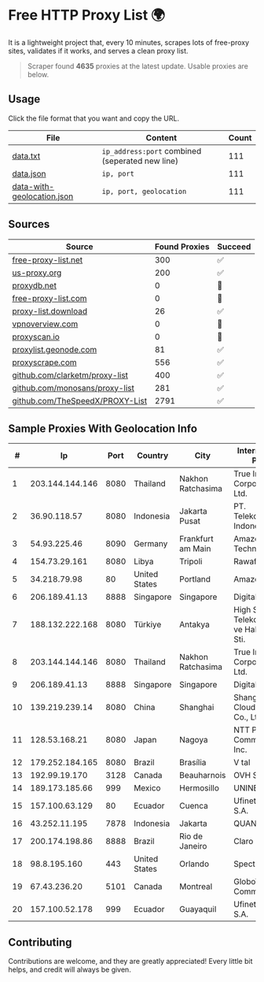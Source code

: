 
# Free HTTP Proxy List 🌍

It is a lightweight project that, every 10 minutes, scrapes lots of free-proxy sites, validates if it works, and serves a clean proxy list.


> Scraper found **4635** proxies at the latest update. Usable proxies are below.

## Usage

Click the file format that you want and copy the URL.


|File|Content|Count|
|----|-------|-----|
|[data.txt](https://raw.githubusercontent.com/themiralay/Proxy-List-World/master/data.txt)|`ip_address:port` combined (seperated new line)|111|
|[data.json](https://raw.githubusercontent.com/themiralay/Proxy-List-World/master/data.json)|`ip, port`|111|
|[data-with-geolocation.json](https://raw.githubusercontent.com/themiralay/Proxy-List-World/master/data-with-geolocation.json)|`ip, port, geolocation`|111|

## Sources

|Source|Found Proxies|Succeed|
|------|-------------|-------|
|[free-proxy-list.net](https://free-proxy-list.net)|300|✅|
|[us-proxy.org](https://www.us-proxy.org)|200|✅|
|[proxydb.net](http://proxydb.net)|0|🚫|
|[free-proxy-list.com](https://free-proxy-list.com/?page=&port=&type%5B%5D=http&type%5B%5D=https&up_time=0&search=Search)|0|🚫|
|[proxy-list.download](https://www.proxy-list.download/HTTP)|26|✅|
|[vpnoverview.com](https://vpnoverview.com/privacy/anonymous-browsing/free-proxy-servers)|0|🚫|
|[proxyscan.io](https://www.proxyscan.io)|0|🚫|
|[proxylist.geonode.com](https://proxylist.geonode.com/api/proxy-list?limit=300&page=1&sort_by=lastChecked&sort_type=desc&protocols=http,https)|81|✅|
|[proxyscrape.com](https://api.proxyscrape.com/v2/?request=displayproxies&protocol=http&timeout=10000&country=all&ssl=all&anonymity=all)|556|✅|
|[github.com/clarketm/proxy-list](https://raw.githubusercontent.com/clarketm/proxy-list/master/proxy-list-raw.txt)|400|✅|
|[github.com/monosans/proxy-list](https://raw.githubusercontent.com/monosans/proxy-list/main/proxies/http.txt)|281|✅|
|[github.com/TheSpeedX/PROXY-List](https://raw.githubusercontent.com/TheSpeedX/PROXY-List/master/http.txt)|2791|✅|


## Sample Proxies With Geolocation Info

|#|Ip|Port|Country|City|Internet Service Provider|
|-|--|----|-------|----|-------------------------|
|1|203.144.144.146|8080|Thailand|Nakhon Ratchasima|True Internet Corporation CO. Ltd.|
|2|36.90.118.57|8080|Indonesia|Jakarta Pusat|PT. Telekomunikasi Indonesia|
|3|54.93.225.46|8090|Germany|Frankfurt am Main|Amazon Technologies Inc.|
|4|154.73.29.161|8080|Libya|Tripoli|Rawafed|
|5|34.218.79.98|80|United States|Portland|Amazon.com, Inc.|
|6|206.189.41.13|8888|Singapore|Singapore|DigitalOcean, LLC|
|7|188.132.222.168|8080|Türkiye|Antakya|High Speed Telekomunikasyon ve Hab. Hiz. Ltd. Sti.|
|8|203.144.144.146|8080|Thailand|Nakhon Ratchasima|True Internet Corporation CO. Ltd.|
|9|206.189.41.13|8888|Singapore|Singapore|DigitalOcean, LLC|
|10|139.219.239.14|8080|China|Shanghai|Shanghai Blue Cloud Technology Co., Ltd|
|11|128.53.168.21|8080|Japan|Nagoya|NTT PC Communications, Inc.|
|12|179.252.184.165|8080|Brazil|Brasília|V tal|
|13|192.99.19.170|3128|Canada|Beauharnois|OVH SAS|
|14|189.173.185.66|999|Mexico|Hermosillo|UNINET|
|15|157.100.63.129|80|Ecuador|Cuenca|Ufinet Panama S.A.|
|16|43.252.11.195|7878|Indonesia|Jakarta|QUANTUMNET|
|17|200.174.198.86|8888|Brazil|Rio de Janeiro|Claro S.A|
|18|98.8.195.160|443|United States|Orlando|Spectrum|
|19|67.43.236.20|5101|Canada|Montreal|GloboTech Communications|
|20|157.100.52.178|999|Ecuador|Guayaquil|Ufinet Panama S.A.|



## Contributing

Contributions are welcome, and they are greatly appreciated! Every
little bit helps, and credit will always be given.

